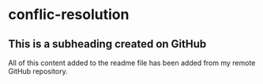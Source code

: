# conflic-resolution
 ## This is a subheading created on GitHub

  All of this content added to the readme file has been added from my remote GitHub repository.
